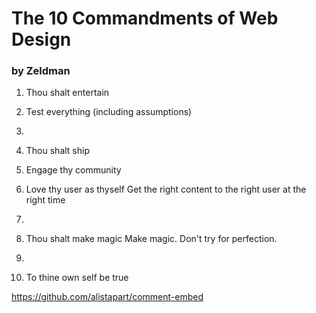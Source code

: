 # The 10 Commandments of Web Design
### by Zeldman

1. Thou shalt entertain
2. Test everything (including assumptions)
3.
4. Thou shalt ship
5. Engage thy community
6. Love thy user as thyself
     Get the right content to the right user at the right time
7.

8. Thou shalt make magic
     Make magic. Don't try for perfection.
9.
10. To thine own self be true


https://github.com/alistapart/comment-embed